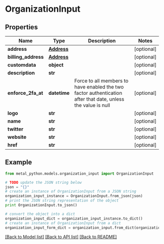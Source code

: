 # OrganizationInput


## Properties
Name | Type | Description | Notes
------------ | ------------- | ------------- | -------------
**address** | [**Address**](Address.md) |  | [optional] 
**billing_address** | [**Address**](Address.md) |  | [optional] 
**customdata** | **object** |  | [optional] 
**description** | **str** |  | [optional] 
**enforce_2fa_at** | **datetime** | Force to all members to have enabled the two factor authentication after that date, unless the value is null | [optional] 
**logo** | **str** |  | [optional] 
**name** | **str** |  | [optional] 
**twitter** | **str** |  | [optional] 
**website** | **str** |  | [optional] 
**href** | **str** |  | [optional] 

## Example

```python
from metal_python.models.organization_input import OrganizationInput

# TODO update the JSON string below
json = "{}"
# create an instance of OrganizationInput from a JSON string
organization_input_instance = OrganizationInput.from_json(json)
# print the JSON string representation of the object
print OrganizationInput.to_json()

# convert the object into a dict
organization_input_dict = organization_input_instance.to_dict()
# create an instance of OrganizationInput from a dict
organization_input_form_dict = organization_input.from_dict(organization_input_dict)
```
[[Back to Model list]](../README.md#documentation-for-models) [[Back to API list]](../README.md#documentation-for-api-endpoints) [[Back to README]](../README.md)



